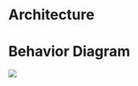 # Architecture

# Behavior Diagram

![](https://user-images.githubusercontent.com/81437205/114680752-1cf67300-9d2b-11eb-987b-0b12a90fa1fc.jpg)
